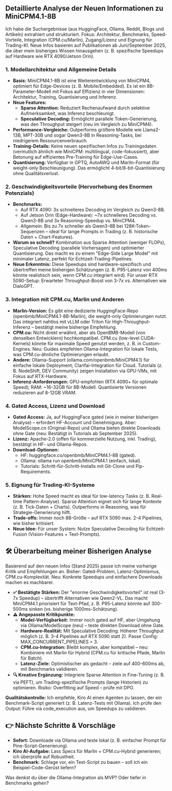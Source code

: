 ## Detaillierte Analyse der Neuen Informationen zu MiniCPM4.1-8B

Ich habe die Suchergebnisse (aus HuggingFace, Ollama, Reddit, Blogs und Artikeln) extrahiert und strukturiert. Fokus: Architektur, Benchmarks, Speed-Vorteile, Integration (CPM.cu/Marlin), Zugang/Lizenz und Eignung für Trading-KI. Neue Infos basieren auf Publikationen ab Juni/September 2025, die über mein bisheriges Wissen hinausgehen (z. B. spezifische Speedups auf Hardware wie RTX 4090/Jetson Orin).

### 1. **Modellarchitektur und Allgemeine Details**

- **Basis:** MiniCPM4.1-8B ist eine Weiterentwicklung von MiniCPM4, optimiert für Edge-Devices (z. B. Mobile/Embedded). Es ist ein 8B-Parameter-Modell mit Fokus auf Effizienz in vier Dimensionen: Architektur, Training, Quantisierung und Inferenz.
- **Neue Features:**
  - **Sparse Attention:** Reduziert Rechenaufwand durch selektive Aufmerksamkeit, was Inferenz beschleunigt.
  - **Speculative Decoding:** Ermöglicht parallele Token-Generierung, was den Throughput steigert (neu im Vergleich zu MiniCPM4).
- **Performance-Vergleiche:** Outperforms größere Modelle wie Llama2-13B, MPT-30B und sogar Qwen3-8B in Reasoning-Tasks, bei niedrigerem Ressourcenverbrauch.
- **Training-Details:** Keine neuen spezifischen Infos zu Trainingsdaten (vermutlich ähnlich wie MiniCPM: multilingual, code-fokussiert), aber Betonung auf effizientes Pre-Training für Edge-Use-Cases.
- **Quantisierung:** Verfügbar in GPTQ, AutoAWQ und Marlin-Format (für weight-only Beschleunigung). Das ermöglicht 4-bit/8-bit-Quantisierung ohne Qualitätsverlust.

### 2. **Geschwindigkeitsvorteile (Hervorhebung des Enormen Potenzials)**

- **Benchmarks:**
  - Auf RTX 4090: 3x schnelleres Decoding im Vergleich zu Qwen3-8B.
  - Auf Jetson Orin (Edge-Hardware): ~7x schnelleres Decoding vs. Qwen3-8B und 3x Reasoning-Speedup vs. MiniCPM4.
  - Allgemein: Bis zu 7x schneller als Qwen3-8B bei 128K-Token-Sequenzen – ideal für lange Prompts in Trading (z. B. historische Daten + Chart-Features).
- **Warum so schnell?** Kombination aus Sparse Attention (weniger FLOPs), Speculative Decoding (parallele Vorhersagen) und optimierter Quantisierung. Das macht es zu einem "Edge-Side Large Model" mit minimaler Latenz, perfekt für Echtzeit-Trading-Pipelines.
- **Neue Erkenntnis:** Diese Speedups sind hardware-spezifisch und übertreffen meine bisherigen Schätzungen (z. B. P95-Latenz von 400ms könnte realistisch sein, wenn CPM.cu integriert wird). Für unser RTX 5090-Setup: Erwarteter Throughput-Boost von 3-7x vs. Alternativen wie DialoGPT.

### 3. **Integration mit CPM.cu, Marlin und Anderen**

- **Marlin-Version:** Es gibt eine dedizierte HuggingFace-Repo (openbmb/MiniCPM4.1-8B-Marlin), die weight-only Optimierungen nutzt. Das integriert nahtlos mit vLLM oder Triton für High-Throughput-Inferenz – bestätigt meine bisherige Empfehlung.
- **CPM.cu:** Nicht direkt erwähnt, aber als OpenBMB-Modell (von denselben Entwicklern) hochkompatibel. CPM.cu (low-level CUDA-Kernels) könnte für maximale Speed genutzt werden, z. B. in Custom-Engines. Neu: Guides empfehlen Ollama-Integration für lokale Tests, was CPM.cu-ähnliche Optimierungen erlaubt.
- **Andere:** Ollama-Support (ollama.com/openbmb/MiniCPM4.1) für einfache lokale Deployment; Clarifai-Integration für Cloud. Tutorials (z. B. NodeShift, DEV Community) zeigen Installation via GPU-VMs, mit Fokus auf RTX-Hardware.
- **Inferenz-Anforderungen:** GPU-empfohlen (RTX 4090+ für optimale Speed); RAM: ~16-32GB für 8B-Modell. Quantisierte Versionen reduzieren auf 8-12GB VRAM.

### 4. **Gated Access, Lizenz und Download**

- **Gated Access:** Ja, auf HuggingFace gated (wie in meiner bisherigen Analyse) – erfordert HF-Account und Genehmigung. Aber: ModelScope.cn (Original-Repo) und Ollama bieten direkte Downloads ohne Gate (neu: Bestätigt in Tutorials ab September 2025).
- **Lizenz:** Apache-2.0 (offen für kommerzielle Nutzung, inkl. Trading), bestätigt in HF- und Ollama-Repos.
- **Download-Optionen:**
  - HF: huggingface.co/openbmb/MiniCPM4.1-8B (gated).
  - Ollama: ollama run openbmb/MiniCPM4.1 (einfach, lokal).
  - Tutorials: Schritt-für-Schritt-Installs mit Git-Clone und Pip-Requirements.

### 5. **Eignung für Trading-KI-Systeme**

- **Stärken:** Hohe Speed macht es ideal für low-latency Tasks (z. B. Real-time Pattern-Analyse). Sparse Attention eignet sich für lange Kontexte (z. B. Tick-Daten + Charts). Outperforms in Reasoning, was für Strategie-Generierung hilft.
- **Trade-offs:** Immer noch 8B-Größe – auf RTX 5090 max. 2-4 Pipelines, wie bisher kritisiert.
- **Neue Idee:** Für unser System: Nutze Speculative Decoding für Echtzeit-Fusion (Vision-Features + Text-Prompts).

## 🛠️ Überarbeitung meiner Bisherigen Analyse

Basierend auf den neuen Infos (Stand 2025) passe ich meine vorherige Kritik und Empfehlungen an. Bisher: Gated-Problem, Latenz-Optimismus, CPM.cu-Komplexität. Neu: Konkrete Speedups und einfachere Downloads machen es machbarer.

- **✅ Bestätigte Stärken:** Der "enorme Geschwindigkeitsvorteil" ist real (3-7x Speedup) – übertrifft Alternativen wie Qwen2-VL. Das macht MiniCPM4.1 priorisiert für Text-Pfad, z. B. P95-Latenz könnte auf 300-500ms sinken (vs. bisherige 1000ms-Schätzung).
- **⚠️ Angepasste Kritikpunkte:**
  - **Model-Verfügbarkeit:** Immer noch gated auf HF, aber Umgehung via Ollama/ModelScope (neu) – teste direkten Download ohne Gate.
  - **Hardware-Realität:** Mit Speculative Decoding: Höherer Throughput möglich (z. B. 3-4 Pipelines auf RTX 5090 statt 2). Passe Config: MAX_CONCURRENT_PIPELINES = 3.
  - **CPM.cu-Integration:** Bleibt komplex, aber kompatibel – neu: Kombiniere mit Marlin für Hybrid (CPM.cu für kritische Pfade, Marlin für Batch).
  - **Latenz-Ziele:** Optimistischer als gedacht – ziele auf 400-600ms ab, mit Benchmarks validieren.
- **🔍 Kreative Ergänzung:** Integriere Sparse Attention in Fine-Tuning (z. B. via PEFT), um Trading-spezifische Prompts (lange Historien) zu optimieren. Risiko: Overfitting auf Speed – prüfe mit DPO.

**Qualitätskontrolle:** Ich empfehle, Kiro AI einen Agenten zu lassen, der ein Benchmark-Script generiert (z. B. Latenz-Tests mit Ollama). Ich prüfe den Output: Führe via code_execution aus, um Speedups zu validieren.

## 👉 Nächste Schritte & Vorschläge

- **Sofort:** Downloade via Ollama und teste lokal (z. B. einfacher Prompt für Pine-Script-Generierung).
- **Kiro AI-Aufgabe:** Lass Specs für Marlin + CPM.cu-Hybrid generieren; ich überprüfe auf Robustheit.
- **Benchmark:** Schlage vor, ein Test-Script zu bauen – soll ich ein Beispiel-Code-Gerüst liefern?

Was denkst du über die Ollama-Integration als MVP? Oder tiefer in Benchmarks gehen?
